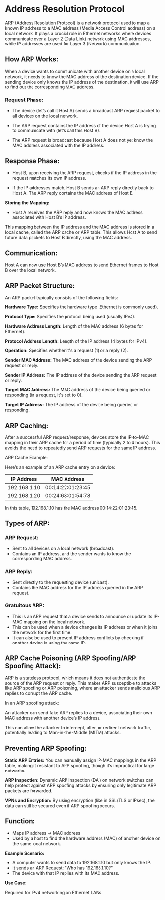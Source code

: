 # Address Resolution Protocol

ARP (Address Resolution Protocol) is a network protocol used to map a known IP address to a MAC address (Media Access Control address) on a local network. It plays a crucial role in Ethernet networks where devices communicate over a Layer 2 (Data Link) network using MAC addresses, while IP addresses are used for Layer 3 (Network) communication.

## How ARP Works:

When a device wants to communicate with another device on a local network, it needs to know the MAC address of the destination device. If the sending device only knows the IP address of the destination, it will use ARP to find out the corresponding MAC address.

### Request Phase:

- The device (let’s call it Host A) sends a broadcast ARP request packet to all devices on the local network.

- The ARP request contains the IP address of the device Host A is trying to communicate with (let’s call this Host B).

- The ARP request is broadcast because Host A does not yet know the MAC address associated with the IP address.

## Response Phase:

- Host B, upon receiving the ARP request, checks if the IP address in the request matches its own IP address.

- If the IP addresses match, Host B sends an ARP reply directly back to Host A. The ARP reply contains the MAC address of Host B.

**Storing the Mapping:**

- Host A receives the ARP reply and now knows the MAC address associated with Host B’s IP address.

This mapping between the IP address and the MAC address is stored in a local cache, called the ARP cache or ARP table. This allows Host A to send future data packets to Host B directly, using the MAC address.

## Communication:

Host A can now use Host B’s MAC address to send Ethernet frames to Host B over the local network.

## ARP Packet Structure:

An ARP packet typically consists of the following fields:

**Hardware Type:** Specifies the hardware type (Ethernet is commonly used).

**Protocol Type:** Specifies the protocol being used (usually IPv4).

**Hardware Address Length:** Length of the MAC address (6 bytes for Ethernet).

**Protocol Address Length:** Length of the IP address (4 bytes for IPv4).

**Operation:** Specifies whether it's a request (1) or a reply (2).

**Sender MAC Address:** The MAC address of the device sending the ARP request or reply.

**Sender IP Address:** The IP address of the device sending the ARP request or reply.

**Target MAC Address:** The MAC address of the device being queried or responding (in a request, it's set to 0).

**Target IP Address:** The IP address of the device being queried or responding.

## ARP Caching:

After a successful ARP request/response, devices store the IP-to-MAC mapping in their ARP cache for a period of time (typically 2 to 4 hours). This avoids the need to repeatedly send ARP requests for the same IP address.

ARP Cache Example:

Here’s an example of an ARP cache entry on a device:

| IP Address	| MAC Address
| --------------| -------------------|
| 192.168.1.10	| 00:14:22:01:23:45  |
| 192.168.1.20	| 00:24:68:01:54:78  |

In this table, 192.168.1.10 has the MAC address 00:14:22:01:23:45.

## Types of ARP:

### ARP Request:

- Sent to all devices on a local network (broadcast).
- Contains an IP address, and the sender wants to know the corresponding MAC address.

### ARP Reply:

- Sent directly to the requesting device (unicast).
- Contains the MAC address for the IP address queried in the ARP request.

### Gratuitous ARP:

- This is an ARP request that a device sends to announce or update its IP-MAC mapping on the local network.
- This can be used when a device changes its IP address or when it joins the network for the first time.
- It can also be used to prevent IP address conflicts by checking if another device is using the same IP.

## ARP Cache Poisoning (ARP Spoofing/ARP Spoofing Attack):

ARP is a stateless protocol, which means it does not authenticate the source of the ARP request or reply. This makes ARP susceptible to attacks like ARP spoofing or ARP poisoning, where an attacker sends malicious ARP replies to corrupt the ARP cache.

In an ARP spoofing attack:

An attacker can send fake ARP replies to a device, associating their own MAC address with another device’s IP address.

This can allow the attacker to intercept, alter, or redirect network traffic, potentially leading to Man-in-the-Middle (MITM) attacks.

## Preventing ARP Spoofing:

**Static ARP Entries:** You can manually assign IP-MAC mappings in the ARP table, making it resistant to ARP spoofing, though it’s impractical for large networks.

**ARP Inspection:** Dynamic ARP Inspection (DAI) on network switches can help protect against ARP spoofing attacks by ensuring only legitimate ARP packets are forwarded.

**VPNs and Encryption:** By using encryption (like in SSL/TLS or IPsec), the data can still be secured even if ARP spoofing occurs.

## Function:

- Maps IP address → MAC address
- Used by a host to find the hardware address (MAC) of another device on the same local network.

**Example Scenario:**

- A computer wants to send data to 192.168.1.10 but only knows the IP.
- It sends an ARP Request: "Who has 192.168.1.10?"
- The device with that IP replies with its MAC address.

**Use Case:**

Required for IPv4 networking on Ethernet LANs.